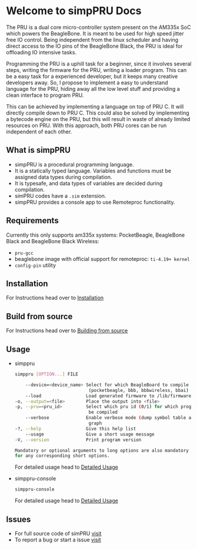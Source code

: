 # Welcome to simpPRU Docs

The PRU is a dual core micro-controller system present on the AM335x SoC which powers the BeagleBone. It is meant to be used for high speed jitter free IO control. Being independent from the linux scheduler and having direct access to the IO pins of the BeagleBone Black, the PRU is ideal for offloading IO intensive tasks.

Programming the PRU is a uphill task for a beginner, since it involves several steps, writing the firmware for the PRU, writing a loader program. This can be a easy task for a experienced developer, but it keeps many creative developers away. So, I propose to implement a easy to understand language for the PRU, hiding away all the low level stuff and providing a clean interface to program PRU.

This can be achieved by implementing a language on top of PRU C. It will directly compile down to PRU C. This could also be solved by implementing a bytecode engine on the PRU, but this will result in waste of already limited resources on PRU. With this approach, both PRU cores can be run independent of each other.

## What is simpPRU

* simpPRU is a procedural programming language.
* It is a statically typed language. Variables and functions must be assigned data types during compilation.
* It is typesafe, and data types of variables are decided during compilation.
* simPRU codes have a `.sim` extension.
* simpPRU provides a console app to use Remoteproc functionality.

## Requirements

Currently this only supports am335x systems: PocketBeagle, BeagleBone Black and BeagleBone Black Wireless:

* `pru-gcc`
* beaglebone image with official support for remoteproc: `ti-4.19+ kernel`
* `config-pin` utility

## Installation

For Instructions head over to [Installation][install]

## Build from source

For Instructions head over to [Building from source][build]

## Usage

* simppru

    ```bash
    simppru [OPTION...] FILE

        --device=<device_name> Select for which BeagleBoard to compile
                                (pocketbeagle, bbb, bbbwireless, bbai)
        --load                 Load generated firmware to /lib/firmware/
    -o, --output=<file>        Place the output into <file>
    -p, --pru=<pru_id>         Select which pru id (0/1) for which program is to
                                be compiled
        --verbose              Enable verbose mode (dump symbol table and ast
                                graph
    -?, --help                 Give this help list
        --usage                Give a short usage message
    -V, --version              Print program version

    Mandatory or optional arguments to long options are also mandatory or optional
    for any corresponding short options.
    ```

    For detailed usage head to [Detailed Usage][usage-simppru]

* simppru-console

    ```bash
    simppru-console
    ```

    For detailed usage head to [Detailed Usage][usage-simppru-console]

## Issues

* For full source code of simPRU [visit](https://github.com/VedantParanjape/simppru)
* To report a bug or start a issue [visit](https://github.com/VedantParanjape/simppru/issues)


[install]: https://simppru.readthedocs.io/en/latest/install/install/
[build]: https://simppru.readthedocs.io/en/latest/install/build/
[usage-simppru]: https://simppru.readthedocs.io/en/latest/usage/usage-simppru
[usage-simppru-console]: https://simppru.readthedocs.io/en/latest/usage/usage-simppru-console
